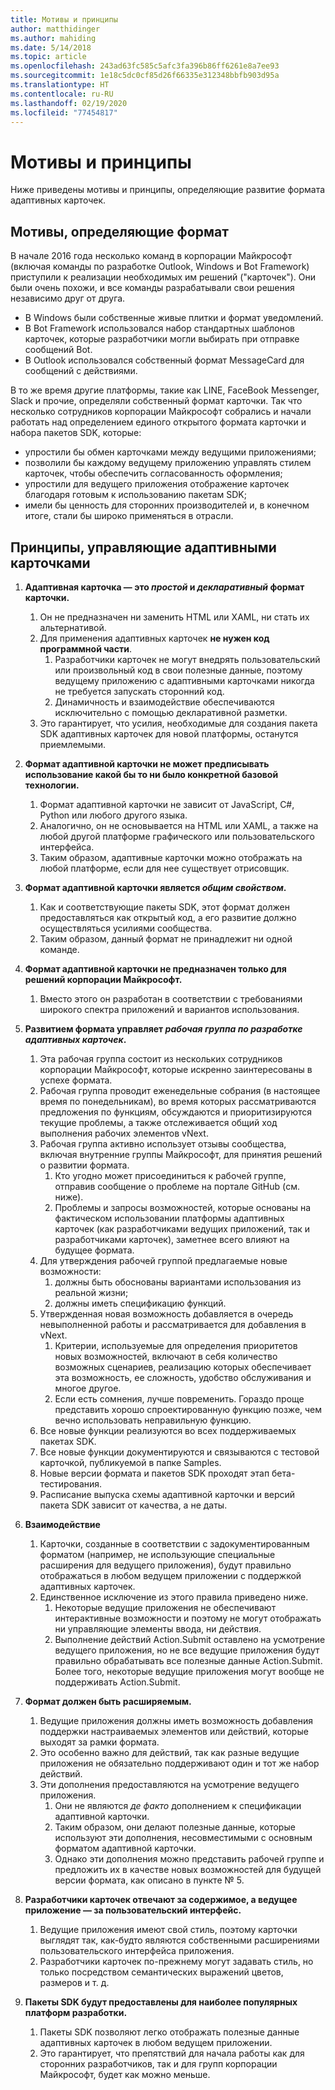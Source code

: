 ```yaml
---
title: Мотивы и принципы
author: matthidinger
ms.author: mahiding
ms.date: 5/14/2018
ms.topic: article
ms.openlocfilehash: 243ad63fc585c5afc3fa396b86ff6261e8a7ee93
ms.sourcegitcommit: 1e18c5dc0cf85d26f66335e312348bbfb903d95a
ms.translationtype: HT
ms.contentlocale: ru-RU
ms.lasthandoff: 02/19/2020
ms.locfileid: "77454817"
---
```

# <a name="motivations-and-principles"></a>Мотивы и принципы

Ниже приведены мотивы и принципы, определяющие развитие формата адаптивных карточек.

## <a name="motivations-behind-the-format"></a>Мотивы, определяющие формат

В начале 2016 года несколько команд в корпорации Майкрософт (включая команды по разработке Outlook, Windows и Bot Framework) приступили к реализации необходимых им решений ("карточек"). Они были очень похожи, и все команды разрабатывали свои решения независимо друг от друга.

- В Windows были собственные живые плитки и формат уведомлений.
-  В Bot Framework использовался набор стандартных шаблонов карточек, которые разработчики могли выбирать при отправке сообщений Bot.
- В Outlook использовался собственный формат MessageCard для сообщений с действиями.

В то же время другие платформы, такие как LINE, FaceBook Messenger, Slack и прочие, определяли собственный формат карточки. Так что несколько сотрудников корпорации Майкрософт собрались и начали работать над определением единого открытого формата карточки и набора пакетов SDK, которые:

- упростили бы обмен карточками между ведущими приложениями;
- позволили бы каждому ведущему приложению управлять стилем карточек, чтобы обеспечить согласованность оформления;
- упростили для ведущего приложения отображение карточек благодаря готовым к использованию пакетам SDK;
- имели бы ценность для сторонних производителей и, в конечном итоге, стали бы широко применяться в отрасли.

## <a name="principles-governing-adaptive-cards"></a>Принципы, управляющие адаптивными карточками

1.  **Адаптивная карточка — это _простой_ и _декларативный_ формат карточки.**

    1.  Он не предназначен ни заменить HTML или XAML, ни стать их альтернативой.
    2.  Для применения адаптивных карточек **не нужен код программной части**.
        1. Разработчики карточек не могут внедрять пользовательский или произвольный код в свои полезные данные, поэтому ведущему приложению с адаптивными карточками никогда не требуется запускать сторонний код.
        2. Динамичность и взаимодействие обеспечиваются исключительно с помощью декларативной разметки.
    3.  Это гарантирует, что усилия, необходимые для создания пакета SDK адаптивных карточек для новой платформы, останутся приемлемыми.

2.  **Формат адаптивной карточки не может предписывать использование какой бы то ни было конкретной базовой технологии.**

    1.  Формат адаптивной карточки не зависит от JavaScript, C#, Python или любого другого языка.
    2.  Аналогично, он не основывается на HTML или XAML, а также на любой другой платформе графического или пользовательского интерфейса.
    3.  Таким образом, адаптивные карточки можно отображать на любой платформе, если для нее существует отрисовщик.

3.  **Формат адаптивной карточки является _общим свойством_.**

    1.  Как и соответствующие пакеты SDK, этот формат должен предоставляться как открытый код, а его развитие должно осуществляться усилиями сообщества.
    2.  Таким образом, данный формат не принадлежит ни одной команде.

4.  **Формат адаптивной карточки не предназначен только для решений корпорации Майкрософт.**

    1.  Вместо этого он разработан в соответствии с требованиями широкого спектра приложений и вариантов использования.

5.  **Развитием формата управляет _рабочая группа по разработке адаптивных карточек_.**

    1.  Эта рабочая группа состоит из нескольких сотрудников корпорации Майкрософт, которые искренно заинтересованы в успехе формата.
    2.  Рабочая группа проводит еженедельные собрания (в настоящее время по понедельникам), во время которых рассматриваются предложения по функциям, обсуждаются и приоритизируются текущие проблемы, а также отслеживается общий ход выполнения рабочих элементов vNext.
    3.  Рабочая группа активно использует отзывы сообщества, включая внутренние группы Майкрософт, для принятия решений о развитии формата.
        1. Кто угодно может присоединиться к рабочей группе, отправив сообщение о проблеме на портале GitHub (см. ниже).
        2. Проблемы и запросы возможностей, которые основаны на фактическом использовании платформы адаптивных карточек (как разработчиками ведущих приложений, так и разработчиками карточек), заметнее всего влияют на будущее формата.
    4.  Для утверждения рабочей группой предлагаемые новые возможности:
        1. должны быть обоснованы вариантами использования из реальной жизни;
        2. должны иметь спецификацию функций.
    5.  Утвержденная новая возможность добавляется в очередь невыполненной работы и рассматривается для добавления в vNext.
        1. Критерии, используемые для определения приоритетов новых возможностей, включают в себя количество возможных сценариев, реализацию которых обеспечивает эта возможность, ее сложность, удобство обслуживания и многое другое.
        2. Если есть сомнения, лучше повременить. Гораздо проще представить хорошо спроектированную функцию позже, чем вечно использовать неправильную функцию.
    6.  Все новые функции реализуются во всех поддерживаемых пакетах SDK.
    7.  Все новые функции документируются и связываются с тестовой карточкой, публикуемой в папке Samples.
    8.  Новые версии формата и пакетов SDK проходят этап бета-тестирования.
    9.  Расписание выпуска схемы адаптивной карточки и версий пакета SDK зависит от качества, а не даты.

6.  **Взаимодействие**
    1.  Карточки, созданные в соответствии с задокументированным форматом (например, не использующие специальные расширения для ведущего приложения), будут правильно отображаться в любом ведущем приложении с поддержкой адаптивных карточек.
    2.  Единственное исключение из этого правила приведено ниже.
        1.  Некоторые ведущие приложения не обеспечивают интерактивные возможности и поэтому не могут отображать ни управляющие элементы ввода, ни действия.
        2.  Выполнение действий Action.Submit оставлено на усмотрение ведущего приложения, но не все ведущие приложения будут правильно обрабатывать все полезные данные Action.Submit. Более того, некоторые ведущие приложения могут вообще не поддерживать Action.Submit.

7.  **Формат должен быть расширяемым.**

    1.  Ведущие приложения должны иметь возможность добавления поддержки настраиваемых элементов или действий, которые выходят за рамки формата.
    2.  Это особенно важно для действий, так как разные ведущие приложения не обязательно поддерживают один и тот же набор действий.
    3.  Эти дополнения предоставляются на усмотрение ведущего приложения.
        1. Они не являются *де факто* дополнением к спецификации адаптивной карточки.
        2. Таким образом, они делают полезные данные, которые используют эти дополнения, несовместимыми с основным форматом адаптивной карточки.
        3. Однако эти дополнения можно представить рабочей группе и предложить их в качестве новых возможностей для будущей версии формата, как описано в пункте № 5.

8.  **Разработчики карточек отвечают за содержимое, а ведущее приложение — за пользовательский интерфейс.**

    1.  Ведущие приложения имеют свой стиль, поэтому карточки выглядят так, как-будто являются собственными расширениями пользовательского интерфейса приложения.
    2.  Разработчики карточек по-прежнему могут задавать стиль, но только посредством семантических выражений цветов, размеров и т. д.

9.  **Пакеты SDK будут предоставлены для наиболее популярных платформ разработки.**

    1.  Пакеты SDK позволяют легко отображать полезные данные адаптивных карточек в любом ведущем приложении.
    2.  Это гарантирует, что препятствий для начала работы как для сторонних разработчиков, так и для групп корпорации Майкрософт, будет как можно меньше.
